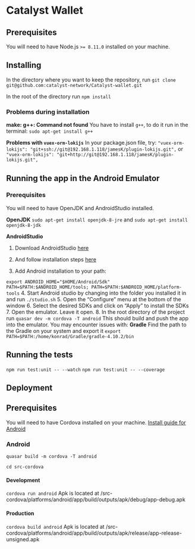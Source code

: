 # Catalyst Wallet


## Prerequisites
You will need to have Node.js `>= 8.11.0` installed on your machine.

## Installing
In the directory where you want to keep the repository, run
`git clone git@github.com:catalyst-network/Catalyst-wallet.git`

In the root of the directory run
`npm install`

### Problems during installation
**make: g++: Command not found**
You have to install `g++`, to do it run in the terminal:  `sudo apt-get install g++`

**Problems with `vuex-orm-lokijs`**
In your package.json file, try:
`"vuex-orm-lokijs": "git+ssh://git@192.168.1.118/jamesK/plugin-lokijs.git",`
or
`"vuex-orm-lokijs": "git+http://git@192.168.1.118/jamesK/plugin-lokijs.git",`

## Running the app in the Android Emulator

### Prerequisites
You will need to have OpenJDK and AndroidStudio installed.

**OpenJDK**
`sudo apt-get install openjdk-8-jre`
and
`sudo apt-get install openjdk-8-jdk`

**AndroidStudio**
1. Download AndroidStudio [here](https://developer.android.com/studio/)

2. And follow installation steps [here
](https://developer.android.com/studio/install)

3. Add Android installation to your path:

`
export ANDROID_HOME="$HOME/Android/Sdk"
PATH=$PATH:$ANDROID_HOME/tools; PATH=$PATH:$ANDROID_HOME/platform-tools
`
4. Start Android studio by changing into the folder you installed it in and run `./studio.sh`
5. Open the “Configure” menu at the bottom of the window
6. Select the desired SDKs and click on “Apply” to install the SDKs
7. Open the emulator. Leave it open.
8. In the root directory of the project run
`quasar dev -m cordova -T android`
This should build and push the app into the emulator.
You may encounter issues with:
**Gradle**
Find the path to the Gradle on your system and export it
`export PATH=$PATH:/home/konrad/Gradle/gradle-4.10.2/bin`


## Running the tests
`npm run test:unit -- --watch`
`npm run test:unit -- --coverage`

## Deployment
  

## Prerequisites

You will need to have Cordova installed on your machine.
[Install guide for Android](https://cordova.apache.org/docs/en/latest/guide/platforms/android/)

### Android

`quasar build -m cordova -T android`

`cd src-cordova`

#### Development
`cordova run android`
Apk is located at /src-cordova/platforms/android/app/build/outputs/apk/debug/app-debug.apk
#### Production
`cordova build android`
Apk is located at /src-cordova/platforms/android/app/build/outputs/apk/release/app-release-unsigned.apk
